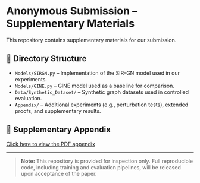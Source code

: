 # Anonymous Submission – Supplementary Materials

This repository contains supplementary materials for our submission.

## 📂 Directory Structure

- `Models/SIRGN.py` – Implementation of the SIR-GN model used in our experiments.
- `Models/GINE.py` – GINE model used as a baseline for comparison.
- `Data/Synthetic_Dataset/` – Synthetic graph datasets used in controlled evaluation.
- `Appendix/` – Additional experiments (e.g., perturbation tests), extended proofs, and supplementary results.

## 📄 Supplementary Appendix

[Click here to view the PDF appendix](Appendix/spatial-sirgn_ICDM25_supplementary.pdf)

---

> **Note:** This repository is provided for inspection only. Full reproducible code, including training and evaluation pipelines, will be released upon acceptance of the paper.
